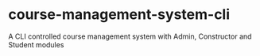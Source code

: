 # course-management-system-cli
A CLI controlled course management system with Admin, Constructor and Student modules
